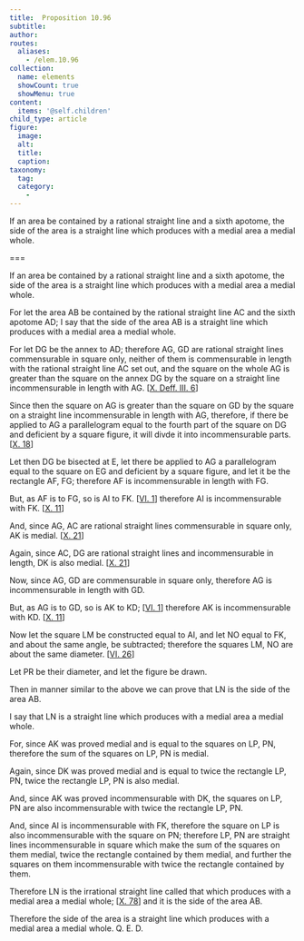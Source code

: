 ```yaml
---
title:  Proposition 10.96
subtitle: 
author:
routes:
  aliases:
    - /elem.10.96
collection:
  name: elements
  showCount: true
  showMenu: true
content:
  items: '@self.children'
child_type: article
figure:
  image:
  alt:
  title:
  caption:
taxonomy:
  tag:
  category:
    - 
---
```


<p><hi rend="ital">If an area be contained by a rational straight line and a sixth apotome, the <quote>side</quote>
 of the area is a straight line which produces with a medial area a medial whole</hi>. </p>

===

<p><span class="ital">If an area be contained by a rational straight line and a sixth apotome, the <quote>side</quote>
 of the area is a straight line which produces with a medial area a medial whole</span>. </p>

<p>For let the area <span class="ital">AB</span> be contained by the rational straight line <span class="ital">AC</span> and the sixth apotome <span class="ital">AD</span>; I say that the <quote>side</quote>
 of the area <span class="ital">AB</span> is a straight line which produces with a medial area a medial whole. 
      </p>

<p>For let <span class="ital">DG</span> be the annex to <span class="ital">AD</span>; therefore <span class="ital">AG</span>, <span class="ital">GD</span> are rational straight lines commensurable in square only, neither of them is commensurable in length with the rational straight line <span class="ital">AC</span> set out, and the square on the whole <span class="ital">AG</span> is greater than the square on the annex <span class="ital">DG</span> by the square on a straight line incommensurable in length with <span class="ital">AG</span>. [<a href="/elem.10.def.3.6">X. Deff. III. 6</a>] </p>

<p>Since then the square on <span class="ital">AG</span> is greater than the square on <span class="ital">GD</span> by the square on a straight line incommensurable in length with <span class="ital">AG</span>, therefore, if there be applied to <span class="ital">AG</span> a parallelogram equal to the fourth part of the square on <span class="ital">DG</span> and deficient by a square figure, it will divde it into incommensurable parts. [<a href="/elem.10.18">X. 18</a>] </p>

<p>Let then <span class="ital">DG</span> be bisected at <span class="ital">E</span>, let there be applied to <span class="ital">AG</span> a parallelogram equal to the square <pb n="210"/>on <span class="ital">EG</span> and deficient by a square figure, and let it be the rectangle <span class="ital">AF</span>, <span class="ital">FG</span>; therefore <span class="ital">AF</span> is incommensurable in length with <span class="ital">FG</span>. </p>

<p>But, as <span class="ital">AF</span> is to <span class="ital">FG</span>, so is <span class="ital">AI</span> to <span class="ital">FK</span>. [<a href="/elem.6.1">VI. 1</a>] therefore <span class="ital">AI</span> is incommensurable with <span class="ital">FK</span>. [<a href="/elem.10.11">X. 11</a>] </p>

<p>And, since <span class="ital">AG</span>, <span class="ital">AC</span> are rational straight lines commensurable in square only, <span class="ital">AK</span> is medial. [<a href="/elem.10.21">X. 21</a>] </p>

<p>Again, since <span class="ital">AC</span>, <span class="ital">DG</span> are rational straight lines and incommensurable in length, <span class="ital">DK</span> is also medial. [<a href="/elem.10.21">X. 21</a>] </p>

<p>Now, since <span class="ital">AG</span>, <span class="ital">GD</span> are commensurable in square only, therefore <span class="ital">AG</span> is incommensurable in length with <span class="ital">GD</span>. </p>

<p>But, as <span class="ital">AG</span> is to <span class="ital">GD</span>, so is <span class="ital">AK</span> to <span class="ital">KD</span>; [<a href="/elem.6.1">VI. 1</a>] therefore <span class="ital">AK</span> is incommensurable with <span class="ital">KD</span>. [<a href="/elem.10.11">X. 11</a>] </p>

<p>Now let the square <span class="ital">LM</span> be constructed equal to <span class="ital">AI</span>, and let <span class="ital">NO</span> equal to <span class="ital">FK</span>, and about the same angle, be subtracted; therefore the squares <span class="ital">LM</span>, <span class="ital">NO</span> are about the same diameter. [<a href="/elem.6.26">VI. 26</a>] </p>

<p>Let <span class="ital">PR</span> be their diameter, and let the figure be drawn. </p>

<p>Then in manner similar to the above we can prove that <span class="ital">LN</span> is the <quote>side</quote>
 of the area <span class="ital">AB</span>. </p>

<p>I say that <span class="ital">LN</span> is a straight line which produces with a medial area a medial whole. </p>

<p>For, since <span class="ital">AK</span> was proved medial and is equal to the squares on <span class="ital">LP</span>, <span class="ital">PN</span>, therefore the sum of the squares on <span class="ital">LP</span>, <span class="ital">PN</span> is medial. </p>

<p>Again, since <span class="ital">DK</span> was proved medial and is equal to twice the rectangle <span class="ital">LP</span>, <span class="ital">PN</span>, twice the rectangle <span class="ital">LP</span>, <span class="ital">PN</span> is also medial. </p>

<p>And, since <span class="ital">AK</span> was proved incommensurable with <span class="ital">DK</span>, the squares on <span class="ital">LP</span>, <span class="ital">PN</span> are also incommensurable with twice the rectangle <span class="ital">LP</span>, <span class="ital">PN</span>. </p>

<p>And, since <span class="ital">AI</span> is incommensurable with <span class="ital">FK</span>, therefore the square on <span class="ital">LP</span> is also incommensurable with the square on <span class="ital">PN</span>; <pb n="211"/>therefore <span class="ital">LP</span>, <span class="ital">PN</span> are straight lines incommensurable in square which make the sum of the squares on them medial, twice the rectangle contained by them medial, and further the squares on them incommensurable with twice the rectangle contained by them. </p>

<p>Therefore <span class="ital">LN</span> is the irrational straight line called that which produces with a medial area a medial whole; [<a href="/elem.10.78">X. 78</a>] and it is the <quote>side</quote>
 of the area <span class="ital">AB.</span>
      </p>

<p>Therefore the <quote>side</quote>
 of the area is a straight line which produces with a medial area a medial whole. Q. E. D.</p>
